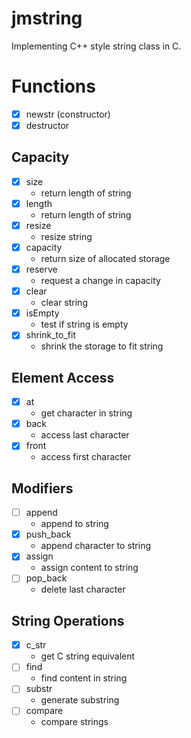 # jmstring
Implementing C++ style string class in C.

# Functions
- [x] newstr (constructor)
- [x] destructor
## Capacity 
- [x] size
  + return length of string
- [x] length
  + return length of string
- [x] resize
  + resize string
- [x] capacity
  + return size of allocated storage
- [x] reserve
  + request a change in capacity
- [x] clear
  + clear string
- [x] isEmpty
  + test if string is empty
- [x] shrink_to_fit
  + shrink the storage to fit string

## Element Access
- [x] at
  + get character in string
- [x] back
  + access last character
- [x] front
  + access first character

## Modifiers
- [ ] append
  + append to string
- [x] push_back
  + append character to string
- [x] assign
  + assign content to string
- [ ] pop_back
  + delete last character

## String Operations
- [x] c_str
  + get C string equivalent
- [ ] find
  + find content in string
- [ ] substr
  + generate substring
- [ ] compare
  + compare strings
